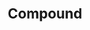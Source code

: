 ---
blog: https://medium.com/compound-finance
codehost: https://github.com/compound-finance/compound-protocol
logohandle: compoundfinance
sort: compound
title: Compound
twitter: https://x.com/compoundfinance
website: https://compound.finance/
---